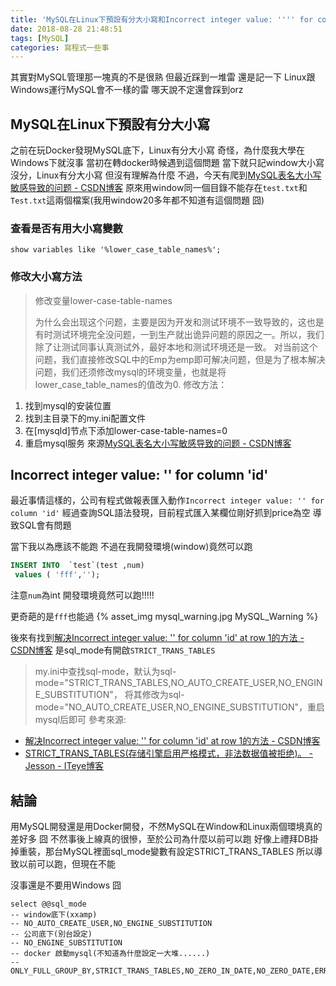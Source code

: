 ```yaml
---
title: 'MySQL在Linux下預設有分大小寫和Incorrect integer value: '''' for column ''num'' 問題'
date: 2018-08-28 21:48:51
tags: [MySQL]
categories: 寫程式一些事
---
```


其實對MySQL管理那一塊真的不是很熟
但最近踩到一堆雷
還是記一下 Linux跟Windows運行MySQL會不一樣的雷
哪天說不定還會踩到orz

<!--more-->

## MySQL在Linux下預設有分大小寫
之前在玩Docker發現MySQL底下，Linux有分大小寫
奇怪，為什麼我大學在Windows下就沒事
當初在轉docker時候遇到這個問題
當下就只記window大小寫沒分，Linux有分大小寫
但沒有理解為什麼
不過，今天有爬到[MySQL表名大小写敏感导致的问题 - CSDN博客](https://blog.csdn.net/postnull/article/details/72455768)
原來用window同一個目錄不能存在`test.txt`和`Test.txt`這兩個檔案(我用window20多年都不知道有這個問題 囧)

### 查看是否有用大小寫變數
```
show variables like '%lower_case_table_names%';
```
### 修改大小寫方法
> 修改变量lower-case-table-names
>
>为什么会出现这个问题，主要是因为开发和测试环境不一致导致的，这也是有时测试环境完全没问题，一到生产就出诡异问题的原因之一。所以，我们除了让测试同事认真测试外，最好本地和测试环境还是一致。
对当前这个问题，我们直接修改SQL中的Emp为emp即可解决问题，但是为了根本解决问题，我们还须修改mysql的环境变量，也就是将lower_case_table_names的值改为0.
修改方法：
1. 找到mysql的安装位置
2. 找到主目录下的my.ini配置文件
3. 在[mysqld]节点下添加lower-case-table-names=0
4. 重启mysql服务
來源[MySQL表名大小写敏感导致的问题 - CSDN博客](https://blog.csdn.net/postnull/article/details/72455768)


## Incorrect integer value: '' for column 'id'
最近事情這樣的，公司有程式做報表匯入動作`Incorrect integer value: '' for column 'id'`
經過查詢SQL語法發現，目前程式匯入某欄位剛好抓到price為空
導致SQL會有問題

當下我以為應該不能跑
不過在我開發環境(window)竟然可以跑
```sql
INSERT INTO  `test`(test ,num)
 values ( 'fff','');
```
注意`num`為int
開發環境竟然可以跑!!!!!

更奇葩的是`fff`也能過
{% asset_img mysql_warning.jpg MySQL_Warning %}

後來有找到[解决Incorrect integer value: '' for column 'id' at row 1的方法 - CSDN博客](https://blog.csdn.net/testcs_dn/article/details/39670421)
是sql_mode有開啟`STRICT_TRANS_TABLES`

>my.ini中查找sql-mode，默认为sql-mode="STRICT_TRANS_TABLES,NO_AUTO_CREATE_USER,NO_ENGINE_SUBSTITUTION"，
将其修改为sql-mode="NO_AUTO_CREATE_USER,NO_ENGINE_SUBSTITUTION"，重启mysql后即可
參考來源:
* [解决Incorrect integer value: '' for column 'id' at row 1的方法 - CSDN博客](https://blog.csdn.net/testcs_dn/article/details/39670421)
* [STRICT_TRANS_TABLES(存储引擎启用严格模式，非法数据值被拒绝)。 - Jesson - ITeye博客](http://hello-jesson.iteye.com/blog/1569388)


## 結論
用MySQL開發還是用Docker開發，不然MySQL在Window和Linux兩個環境真的差好多  囧
不然事後上線真的很慘，至於公司為什麼以前可以跑
好像上禮拜DB掛掉重裝，那台MySQL裡面sql_mode變數有設定STRICT_TRANS_TABLES
所以導致以前可以跑，但現在不能

沒事還是不要用Windows 囧


```
select @@sql_mode
-- window底下(xxamp)
-- NO_AUTO_CREATE_USER,NO_ENGINE_SUBSTITUTION
-- 公司底下(別台設定)
-- NO_ENGINE_SUBSTITUTION
-- docker 啟動mysql(不知道為什麼設定一大堆......)
-- ONLY_FULL_GROUP_BY,STRICT_TRANS_TABLES,NO_ZERO_IN_DATE,NO_ZERO_DATE,ERROR_FOR_DIVISION_BY_ZERO,NO_ENGINE_SUBSTITUTION
```

